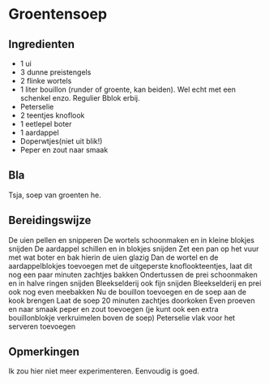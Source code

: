 # Groentensoep

## Ingredienten

  * 1 ui
  * 3 dunne preistengels
  * 2 flinke wortels
  * 1 liter bouillon (runder of groente, kan beiden). Wel echt met een schenkel enzo. Regulier Bblok erbij.
  * Peterselie
  * 2 teentjes knoflook
  * 1 eetlepel boter
  * 1 aardappel
  * Doperwtjes(niet uit blik!)
  * Peper en zout naar smaak

## Bla

Tsja, soep van groenten he.

## Bereidingswijze

De uien pellen en snipperen
De wortels schoonmaken en in kleine blokjes snijden
De aardappel schillen en in blokjes snijden
Zet een pan op het vuur met wat boter en bak hierin de uien glazig
Dan de wortel en de aardappelblokjes toevoegen met de uitgeperste knoflookteentjes, laat dit nog een paar minuten zachtjes bakken
Ondertussen de prei schoonmaken en in halve ringen snijden
Bleekselderij ook fijn snijden
Bleekselderij en prei ook nog even meebakken
Nu de bouillon toevoegen en de soep aan de kook brengen
Laat de soep 20 minuten zachtjes doorkoken
Even proeven en naar smaak peper en zout toevoegen (je kunt ook een extra bouillonblokje verkruimelen boven de soep)
Peterselie vlak voor het serveren toevoegen

## Opmerkingen

Ik zou hier niet meer experimenteren. Eenvoudig is goed.
